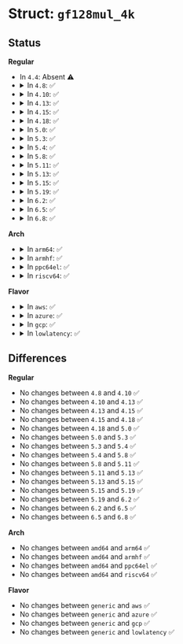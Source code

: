 # Struct: <code>gf128mul_4k</code>

## Status
<b>Regular</b>
<ul>
<li>
In <code>4.4</code>: Absent ⚠️
</li>
<li>
<details>
<summary>In <code>4.8</code>: ✅</summary>

```c
struct gf128mul_4k {
    be128 t[256];
};
```
</details>
</li>
<li>
<details>
<summary>In <code>4.10</code>: ✅</summary>

```c
struct gf128mul_4k {
    be128 t[256];
};
```
</details>
</li>
<li>
<details>
<summary>In <code>4.13</code>: ✅</summary>

```c
struct gf128mul_4k {
    be128 t[256];
};
```
</details>
</li>
<li>
<details>
<summary>In <code>4.15</code>: ✅</summary>

```c
struct gf128mul_4k {
    be128 t[256];
};
```
</details>
</li>
<li>
<details>
<summary>In <code>4.18</code>: ✅</summary>

```c
struct gf128mul_4k {
    be128 t[256];
};
```
</details>
</li>
<li>
<details>
<summary>In <code>5.0</code>: ✅</summary>

```c
struct gf128mul_4k {
    be128 t[256];
};
```
</details>
</li>
<li>
<details>
<summary>In <code>5.3</code>: ✅</summary>

```c
struct gf128mul_4k {
    be128 t[256];
};
```
</details>
</li>
<li>
<details>
<summary>In <code>5.4</code>: ✅</summary>

```c
struct gf128mul_4k {
    be128 t[256];
};
```
</details>
</li>
<li>
<details>
<summary>In <code>5.8</code>: ✅</summary>

```c
struct gf128mul_4k {
    be128 t[256];
};
```
</details>
</li>
<li>
<details>
<summary>In <code>5.11</code>: ✅</summary>

```c
struct gf128mul_4k {
    be128 t[256];
};
```
</details>
</li>
<li>
<details>
<summary>In <code>5.13</code>: ✅</summary>

```c
struct gf128mul_4k {
    be128 t[256];
};
```
</details>
</li>
<li>
<details>
<summary>In <code>5.15</code>: ✅</summary>

```c
struct gf128mul_4k {
    be128 t[256];
};
```
</details>
</li>
<li>
<details>
<summary>In <code>5.19</code>: ✅</summary>

```c
struct gf128mul_4k {
    be128 t[256];
};
```
</details>
</li>
<li>
<details>
<summary>In <code>6.2</code>: ✅</summary>

```c
struct gf128mul_4k {
    be128 t[256];
};
```
</details>
</li>
<li>
<details>
<summary>In <code>6.5</code>: ✅</summary>

```c
struct gf128mul_4k {
    be128 t[256];
};
```
</details>
</li>
<li>
<details>
<summary>In <code>6.8</code>: ✅</summary>

```c
struct gf128mul_4k {
    be128 t[256];
};
```
</details>
</li>
</ul>
<b>Arch</b>
<ul>
<li>
<details>
<summary>In <code>arm64</code>: ✅</summary>

```c
struct gf128mul_4k {
    be128 t[256];
};
```
</details>
</li>
<li>
<details>
<summary>In <code>armhf</code>: ✅</summary>

```c
struct gf128mul_4k {
    be128 t[256];
};
```
</details>
</li>
<li>
<details>
<summary>In <code>ppc64el</code>: ✅</summary>

```c
struct gf128mul_4k {
    be128 t[256];
};
```
</details>
</li>
<li>
<details>
<summary>In <code>riscv64</code>: ✅</summary>

```c
struct gf128mul_4k {
    be128 t[256];
};
```
</details>
</li>
</ul>
<b>Flavor</b>
<ul>
<li>
<details>
<summary>In <code>aws</code>: ✅</summary>

```c
struct gf128mul_4k {
    be128 t[256];
};
```
</details>
</li>
<li>
<details>
<summary>In <code>azure</code>: ✅</summary>

```c
struct gf128mul_4k {
    be128 t[256];
};
```
</details>
</li>
<li>
<details>
<summary>In <code>gcp</code>: ✅</summary>

```c
struct gf128mul_4k {
    be128 t[256];
};
```
</details>
</li>
<li>
<details>
<summary>In <code>lowlatency</code>: ✅</summary>

```c
struct gf128mul_4k {
    be128 t[256];
};
```
</details>
</li>
</ul>

## Differences
<b>Regular</b>
<ul>
<li>
No changes between <code>4.8</code> and <code>4.10</code> ✅
</li>
<li>
No changes between <code>4.10</code> and <code>4.13</code> ✅
</li>
<li>
No changes between <code>4.13</code> and <code>4.15</code> ✅
</li>
<li>
No changes between <code>4.15</code> and <code>4.18</code> ✅
</li>
<li>
No changes between <code>4.18</code> and <code>5.0</code> ✅
</li>
<li>
No changes between <code>5.0</code> and <code>5.3</code> ✅
</li>
<li>
No changes between <code>5.3</code> and <code>5.4</code> ✅
</li>
<li>
No changes between <code>5.4</code> and <code>5.8</code> ✅
</li>
<li>
No changes between <code>5.8</code> and <code>5.11</code> ✅
</li>
<li>
No changes between <code>5.11</code> and <code>5.13</code> ✅
</li>
<li>
No changes between <code>5.13</code> and <code>5.15</code> ✅
</li>
<li>
No changes between <code>5.15</code> and <code>5.19</code> ✅
</li>
<li>
No changes between <code>5.19</code> and <code>6.2</code> ✅
</li>
<li>
No changes between <code>6.2</code> and <code>6.5</code> ✅
</li>
<li>
No changes between <code>6.5</code> and <code>6.8</code> ✅
</li>
</ul>
<b>Arch</b>
<ul>
<li>
No changes between <code>amd64</code> and <code>arm64</code> ✅
</li>
<li>
No changes between <code>amd64</code> and <code>armhf</code> ✅
</li>
<li>
No changes between <code>amd64</code> and <code>ppc64el</code> ✅
</li>
<li>
No changes between <code>amd64</code> and <code>riscv64</code> ✅
</li>
</ul>
<b>Flavor</b>
<ul>
<li>
No changes between <code>generic</code> and <code>aws</code> ✅
</li>
<li>
No changes between <code>generic</code> and <code>azure</code> ✅
</li>
<li>
No changes between <code>generic</code> and <code>gcp</code> ✅
</li>
<li>
No changes between <code>generic</code> and <code>lowlatency</code> ✅
</li>
</ul>
